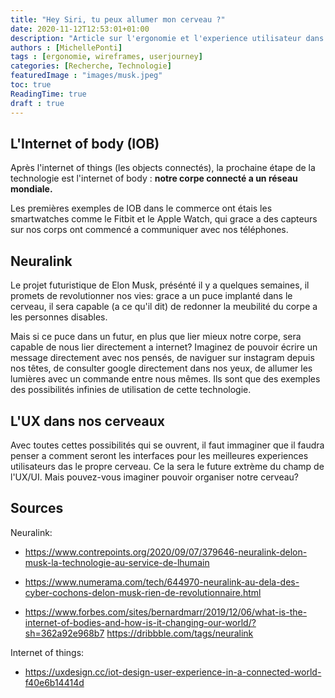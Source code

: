 ```yaml
---
title: "Hey Siri, tu peux allumer mon cerveau ?"
date: 2020-11-12T12:53:01+01:00
description: "Article sur l'ergonomie et l'experience utilisateur dans l'internet of body"
authors : [MichellePonti]
tags : [ergonomie, wireframes, userjourney]
categories: [Recherche, Technologie]
featuredImage : "images/musk.jpeg"
toc: true
ReadingTime: true
draft : true
---
```


## L'Internet of body (IOB)

Après l'internet of things (les objects connectés), la prochaine étape de la technologie est l'internet of body : **notre corpe connecté a un réseau mondiale.**

Les premières exemples de IOB dans le commerce ont étais les smartwatches comme le Fitbit et le Apple Watch, qui grace a des capteurs sur nos corps ont commencé a communiquer avec nos téléphones.


## Neuralink
Le projet futuristique de Elon Musk, présénté il y a quelques semaines, il promets de revolutionner nos vies:
grace a un puce implanté dans le cerveau, il sera capable (a ce qu'il dit) de redonner la meubilité du corpe a les personnes disables. 

Mais si ce puce dans un futur, en plus que lier mieux notre corpe, sera capable de nous lier directement a internet? Imaginez de pouvoir écrire un message directement avec nos pensés, de naviguer sur instagram depuis nos têtes, de consulter google directement dans nos yeux, de allumer les lumières avec un commande entre nous mêmes. Ils sont que des exemples des possibilités infinies de utilisation de cette technologie.

## L'UX dans nos cerveaux 

Avec toutes cettes possibilités qui se ouvrent, il faut immaginer que il faudra penser a comment seront les interfaces pour les meilleures experiences utilisateurs das le propre cerveau. Ce la sera le future extrème du champ de l'UX/UI. Mais pouvez-vous imaginer pouvoir organiser notre cerveau?




## Sources

Neuralink:

- https://www.contrepoints.org/2020/09/07/379646-neuralink-delon-musk-la-technologie-au-service-de-lhumain

- https://www.numerama.com/tech/644970-neuralink-au-dela-des-cyber-cochons-delon-musk-rien-de-revolutionnaire.html
- https://www.forbes.com/sites/bernardmarr/2019/12/06/what-is-the-internet-of-bodies-and-how-is-it-changing-our-world/?sh=362a92e968b7
  https://dribbble.com/tags/neuralink

Internet of things:

- https://uxdesign.cc/iot-design-user-experience-in-a-connected-world-f40e6b14414d



